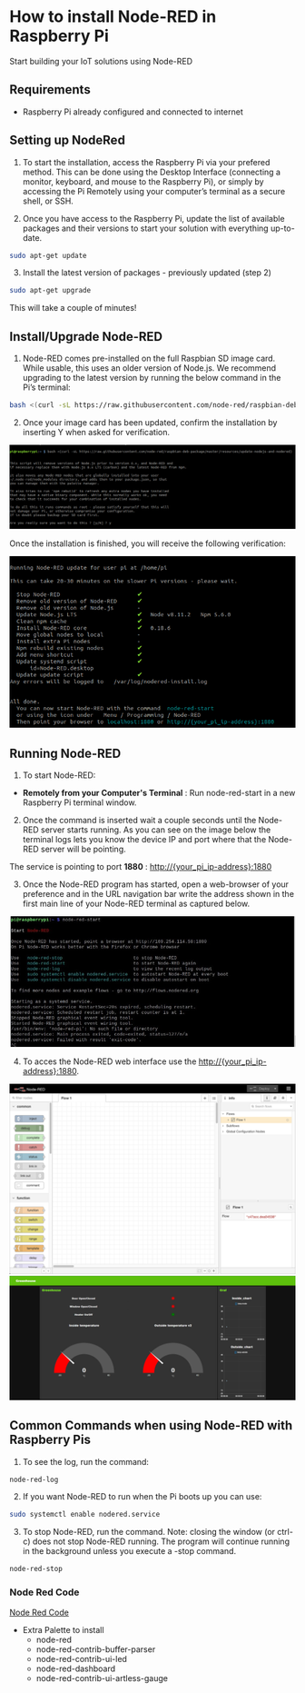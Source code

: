 # How to install Node-RED in Raspberry Pi

Start building your IoT solutions using Node-RED

## Requirements

- Raspberry Pi already configured and connected to internet

## Setting up NodeRed

1. To start the installation, access the Raspberry Pi via your prefered method. This can be done using the Desktop Interface (connecting a monitor, keyboard, and mouse to the Raspberry Pi), or simply by accessing the Pi Remotely using your computer’s terminal as a secure shell, or SSH.

2. Once you have access to the Raspberry Pi, update the list of available packages and their versions to start your solution with everything up-to-date.

```bash
sudo apt-get update
```

3. Install the latest version of packages - previously updated (step 2)

```bash
sudo apt-get upgrade
```

This will take a couple of minutes!

## Install/Upgrade Node-RED

1. Node-RED comes pre-installed on the full Raspbian SD image card. While usable, this uses an older version of Node.js. We recommend upgrading to the latest version by running the below command in the Pi’s terminal:

```bash
bash <(curl -sL https://raw.githubusercontent.com/node-red/raspbian-deb-package/master/resources/update-nodejs-and-nodered)
```

2. Once your image card has been updated, confirm the installation by inserting Y  when asked for verification.

![step1](/Node-red/Img/RPI_Step1.jpg)

Once the installation is finished, you will receive the following verification:

![step2](/Node-Red/Img/RPI_Step2.jpg)

## Running Node-RED

1. To start Node-RED:

- **Remotely from your Computer&#39;s Terminal** : Run node-red-start in a new Raspberry Pi terminal window.

2. Once the command is inserted wait a couple seconds until the Node-RED server starts running. As you can see on the image below the terminal logs lets you know the device IP and port where that the Node-RED server will be pointing.

The service is pointing to port **1880** : [http://{your\_pi\_ip-address}:1880](http://{your\_pi\_ip-address}:1880)

3. Once the Node-RED program has started, open a web-browser of your preference and in the URL navigation bar write the address shown in the first main line of your Node-RED terminal as captured below.

![step3](/Node-Red/Img/RPI_Step3.jpg)

4. To acces the Node-RED web interface use the [http://{your\_pi\_ip-address}:1880](http://{your\_pi\_ip-address}:1880).

![node-red](/Node-Red/Img/node-red.png)
![DashboardV1](/Node-Red/Img/DashboardV1.png)

## **Common Commands when using Node-RED with Raspberry Pis**

1. To see the log, run the command:

```bash
node-red-log
```

2. If you want Node-RED to run when the Pi boots up you can use:

```bash
sudo systemctl enable nodered.service
```

3. To stop Node-RED, run the command. Note: closing the window (or ctrl-c) does not stop Node-RED running. The program will continue running in the background unless you execute a -stop command.

```bash
node-red-stop
```

### Node Red Code

[Node Red Code](/Node-Red/Node-red.js)

- Extra Palette to install
    - node-red
    - node-red-contrib-buffer-parser
    - node-red-contrib-ui-led
    - node-red-dashboard
    - node-red-contrib-ui-artless-gauge

